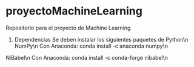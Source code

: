# proyectoMachineLearning
Repositorio para el proyecto de Machine Learning

1) Dependencias
  Se deben instalar los siguientes paquetes de Python\n
  NumPy\n
    Con Anaconda: conda install -c anaconda numpy\n

  NiBabel\n
    Con Anaconda: conda install -c conda-forge nibabel\n

